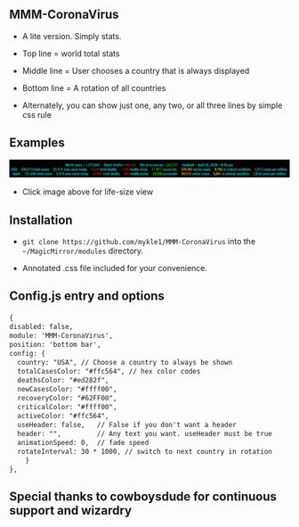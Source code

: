 ## MMM-CoronaVirus

* A lite version. Simply stats.
* Top line = world total stats
* Middle line = User chooses a country that is always displayed
* Bottom line = A rotation of all countries

* Alternately, you can show just one, any two, or all three lines by simple css rule

## Examples

![](images/3.png)

* Click image above for life-size view

## Installation

* `git clone https://github.com/mykle1/MMM-CoronaVirus` into the `~/MagicMirror/modules` directory.

* Annotated .css file included for your convenience.

## Config.js entry and options
```
{
disabled: false,
module: 'MMM-CoronaVirus',
position: 'bottom bar',
config: {
  country: "USA", // Choose a country to always be shown
  totalCasesColor: "#ffc564", // hex color codes
  deathsColor: "#ed282f",
  newCasesColor: "#ffff00",
  recoveryColor: "#62FF00",
  criticalColor: "#ffff00",
  activeColor: "#ffc564",
  useHeader: false,   // False if you don't want a header
  header: "",         // Any text you want. useHeader must be true
  animationSpeed: 0,  // fade speed
  rotateInterval: 30 * 1000, // switch to next country in rotation
    }
},
```

## Special thanks to cowboysdude for continuous support and wizardry
